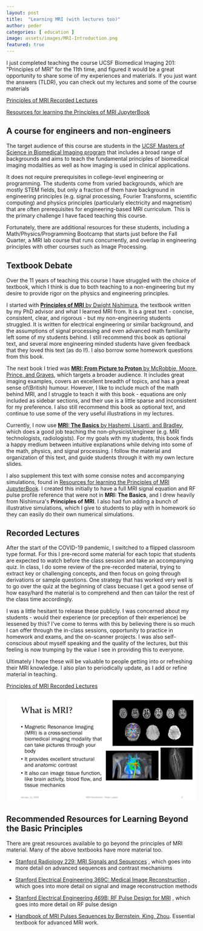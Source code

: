 ```yaml
---
layout: post
title:  "Learning MRI (with lectures too)"
author: peder
categories: [ education ]
image: assets/images/MRI-Introduction.png
featured: true
---
```

I just completed teaching the course UCSF Biomedical Imaging 201: "Principles of MRI" for the 11th time, and figured it would be a great opportunity to share some of my experiences and materials.  If you just want the answers (TLDR), you can check out my lectures and some of the course materials

[Principles of MRI Recorded Lectures](https://www.youtube.com/playlist?list=PLjBt5Iq93BT9eXMsgevVTXKVv4BgVLB1X)

[Resources for learning the Principles of MRI JupyterBook](https://larsonlab.github.io/MRI-education-resources/Introduction.html)


## A course for engineers and non-engineers

The target audience of this course are students in the [UCSF Masters of Science in Biomedical Imaging program](https://radiology.ucsf.edu/education/graduate-programs/msbi-program) that includes a broad range of backgrounds and aims to teach the fundamental principles of biomedical imaging modalities as well as how imaging is used in clinical applications.

It does not require prerequisites in college-level engineering or programming.  The students come from varied backgrounds, which are mostly STEM fields, but only a fraction of them have background in engineering principles (e.g. signal processing, Fourier Transforms, scientific computing) and physics principles (particularly electricity and magnetism) that are often prerequisites for engineering-based MRI curriculum.  This is the primary challenge I have faced teaching this course.

Fortunately, there are additional resources for these students, including a Math/Physics/Programming Bootcamp that starts just before the Fall Quarter, a MRI lab course that runs concurrently, and overlap in engineering principles with other courses such as Image Processing.

## Textbook Debate

Over the 11 years of teaching this course I have struggled with the choice of textbook, which I think is due to both teaching to a non-engineering but my desire to provide rigor on the physics and engineering principles.

I started with [**Principles of MRI** by Dwight Nishimura](https://www.lulu.com/shop/dwight-nishimura/principles-of-magnetic-resonance-imaging/paperback/product-6355103.html?page=1&pageSize=4), the textbook written by my PhD advisor and what I learned MRI from.  It is a great text - concise, consistent, clear, and rigorous - but my non-engineering students struggled.  It is written for electrical engineering or similar background, and the assumptions of signal processing and even advanced math familiarity left some of my students behind.  I still recommend this book as optional text, and several more engineering minded students have given feedback that they loved this text (as do I!).  I also borrow some homework questions from this book.

The next book I tried was [**MRI: From Picture to Proton** by McRobbie, Moore, Prince, and Graves](https://doi.org/10.1017/9781107706958), which targets a broader audience.  It includes great imaging examples, covers an excellent breadth of topics, and has a great sense of(British) humour.  However, I like to include much of the math behind MRI, and I struggle to teach it with this book - equations are only included as sidebar sections, and their use is a little sparse and inconsistent for my preference.  I also still recommend this book as optional text, and continue to use some of the very useful illustrations in my lectures.

Currently, I now use [**MRI: The Basics** by Hashemi, Lisanti, and Bradley](https://shop.lww.com/MRI--The-Basics/p/9781496384355), which does a good job teaching the non-physicist/engineer (e.g. MRI technologists, radiologists).  For my goals with my students, this book finds a happy medium between intuitive explanations while delving into some of the math, physics, and signal processing.  I follow the material and organization of this text, and guide students through it with my own lecture slides.

I also supplement this text with some consise notes and accompanying simulations, found in [Resources for learning the Principles of MRI JupyterBook](https://larsonlab.github.io/MRI-education-resources/Introduction.html).  I created this initially to have a full MRI signal equation and RF pulse profile reference that were not in **MRI: The Basics**, and I drew heavily from Nishimura's **Principles of MRI**.  I also had fun adding a bunch of illustrative simulations, which I give to students to play with in homework so they can easily do their own numerical simulations. 

## Recorded Lectures

After the start of the COVID-19 pandemic, I switched to a flipped classroom type format.  For this I pre-record some material for each topic that students are expected to watch before the class session and take an accompanying quiz.  In class, I do some review of the pre-recorded material, trying to extract key or challenging concepts, and then focus on going through derivations or sample questions.  One strategy that has worked very well is to go over the quiz at the beginning of class becuase I get a good sense of how easy/hard the material is to comprehend and then can tailor the rest of the class time accordingly.

I was a little hesitant to release these publicly.  I was concerned about my students - would their experience (or preception of their experience) be lessened by this?  I've come to terms with this by believing there is so much I can offer through the in-class sessions, opportunity to practice in homework and exams, and the on-scanner projects.
I was also self-conscious about myself speaking and the quality of the lectures, but this feeling is now trumping by the value I see in providing this to everyone.

Ultimately I hope these will be valuable to people getting into or refreshing their MRI knowledge.  I also plan to periodically update, as I add or refine material in teaching.

[Principles of MRI Recorded Lectures](https://www.youtube.com/playlist?list=PLjBt5Iq93BT9eXMsgevVTXKVv4BgVLB1X)

![MRI Introduction Slide](../assets/images/MRI-Introduction.png)

## Recommended Resources for Learning Beyond the Basic Principles

There are great resources available to go beyond the principles of MRI material.  Many of the above textbooks have more material too.

* [Stanford Radiology 229: MRI Signals and Sequences](http://web.stanford.edu/class/rad229/) , which goes into more detail on advanced sequences and contrast mechanisms

* [Stanford Electrical Engineering 369C: Medical Image Reconstruction](https://web.stanford.edu/class/ee369c/index.html) , which goes into more detail on signal and image reconstruction methods

* [Stanford Electrical Engineering 469B: RF Pulse Design for MRI](https://web.stanford.edu/class/ee369c/index.html) , which goes into more detail on RF pulse design

* [Handbook of MRI Pulses Sequences by Bernstein, King, Zhou](https://doi.org/10.1016/B978-0-12-092861-3.X5000-6). Essential textbook for advanced MRI work.

<!-- 
{% include youtube.html id='1Ku6-uXw7Ag' %}

**VIDEO** https://youtu.be/1Ku6-uXw7Ag -->
